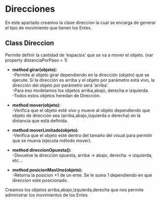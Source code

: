 # Direcciones

En este apartado creamos la clase direccion la cual se encarga de generar el tipo de movimiento que tienen los Entes.

## Class Direccion
Permite definir la cantidad de ‘espacios’ que se va a mover el objeto. (var property distanciaPorPaso = 1)

* **method girar(objeto):**         
-Permite al objeto girar dependiendo en la dirección (objeto)  que se ejecute. Si la dirección es arriba y el objeto por parámetro está vivo, la dirección del objeto por parámetro será ‘arriba’.          
-Para eso modelamos los objetos arriba,abajo, derecha e izquierda.              
-Todos estos objetos heredan de Dirección.

* **method mover(objeto):**                     
-Verifica que el objeto esté vivo y mueve al objeto dependiendo que objeto de dirección sea (arriba,abajo,izquierda o derecha) en la distancia que está definida. 

* **method moverLimitado(objeto):**        
-Verifica que el objeto esté dentro del tamaño del visual para permitir que se mueva (ejecuta método mover).

* **method direccionOpuesta():**          
-Devuelve la dirección opuesta, arriba → abajo, derecha -> izquierda, etc...

* **method posicionMasUno(objeto):**   
-Retorna la posicion +1 de un ente. Se le suma 1 dependiendo en que direccion este posicionado.

Creamos los objetos arriba,abajo,izquierda,derecha que nos permite administrar los movimientos de los Entes
